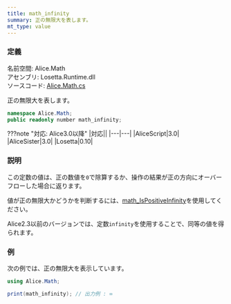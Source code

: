 ```yaml
---
title: math_infinity
summary: 正の無限大を表します。
mt_type: value
---
```


### 定義
名前空間: Alice.Math<br/>
アセンブリ: Losetta.Runtime.dll<br/>
ソースコード: [Alice.Math.cs](https://github.com/WSOFT-Project/Losetta/blob/master/Losetta.Runtime/Alice.Math.cs)

正の無限大を表します。

```cs title="AliceScript"
namespace Alice.Math;
public readonly number math_infinity;
```

???note "対応: Alice3.0以降"
    |対応||
    |---|---|
    |AliceScript|3.0|
    |AliceSister|3.0|
    |Losetta|0.10|

### 説明
この定数の値は、正の数値を`0`で除算するか、操作の結果が正の方向にオーバーフローした場合に返ります。

値が正の無限大かどうかを判断するには、[math_IsPositiveInfinity](./math_ispositiveinfinity.md)を使用してください。

Alice2.3以前のバージョンでは、定数`infinity`を使用することで、同等の値を得られます。

### 例
次の例では、正の無限大を表示しています。

```cs title="AliceScript"
using Alice.Math;

print(math_infinity); // 出力例 : ∞
```
